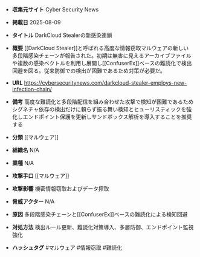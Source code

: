 - **収集元サイト**
Cyber Security News

- **掲載日**
2025-08-09

- **タイトル**
DarkCloud Stealerの新感染連鎖

- **概要**
[[DarkCloud Stealer]]と呼ばれる高度な情報窃取マルウェアの新しい多段階感染チェーンが報告された。初期は無害に見えるアーカイブファイルや複数の感染ベクトルを利用し展開し[[ConfuserEx]]ベースの難読化で検出回避を図る。従来防御での検出が困難であるため対策が必要だ。

- **URL**
https://cybersecuritynews.com/darkcloud-stealer-employs-new-infection-chain/

- **備考**
高度な難読化と多段階配信を組み合わせた攻撃で検知が困難であるためシグネチャ依存の検出だけに頼らず振る舞い検知とヒューリスティックを強化しエンドポイント保護を更新しサンドボックス解析を導入することを推奨する

- **分類**
[[マルウェア]]

- **組織名**
N/A

- **業種**
N/A

- **攻撃手口**
[[マルウェア]]

- **攻撃影響**
機密情報窃取およびデータ搾取

- **脅威アクター**
N/A

- **原因**
多段階感染チェーンと[[ConfuserEx]]ベースの難読化による検知回避

- **対処方法**
検出ルール更新、難読化対策導入、多層防御、エンドポイント監視強化

- **ハッシュタグ**
#マルウェア #情報窃取 #難読化
